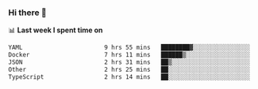 ### Hi there 👋

<!--
**DBvc/DBvc** is a ✨ _special_ ✨ repository because its `README.md` (this file) appears on your GitHub profile.

Here are some ideas to get you started:

- 🔭 I’m currently working on ...
- 🌱 I’m currently learning ...
- 👯 I’m looking to collaborate on ...
- 🤔 I’m looking for help with ...
- 💬 Ask me about ...
- 📫 How to reach me: ...
- 😄 Pronouns: ...
- ⚡ Fun fact: ...
-->

📊 **Last week I spent time on**
<!--START_SECTION:waka-->

```txt
YAML                       9 hrs 55 mins   ████████▓░░░░░░░░░░░░░░░░   34.23 %
Docker                     7 hrs 11 mins   ██████▒░░░░░░░░░░░░░░░░░░   24.82 %
JSON                       2 hrs 31 mins   ██▒░░░░░░░░░░░░░░░░░░░░░░   08.69 %
Other                      2 hrs 25 mins   ██░░░░░░░░░░░░░░░░░░░░░░░   08.37 %
TypeScript                 2 hrs 14 mins   ██░░░░░░░░░░░░░░░░░░░░░░░   07.70 %
```

<!--END_SECTION:waka-->

